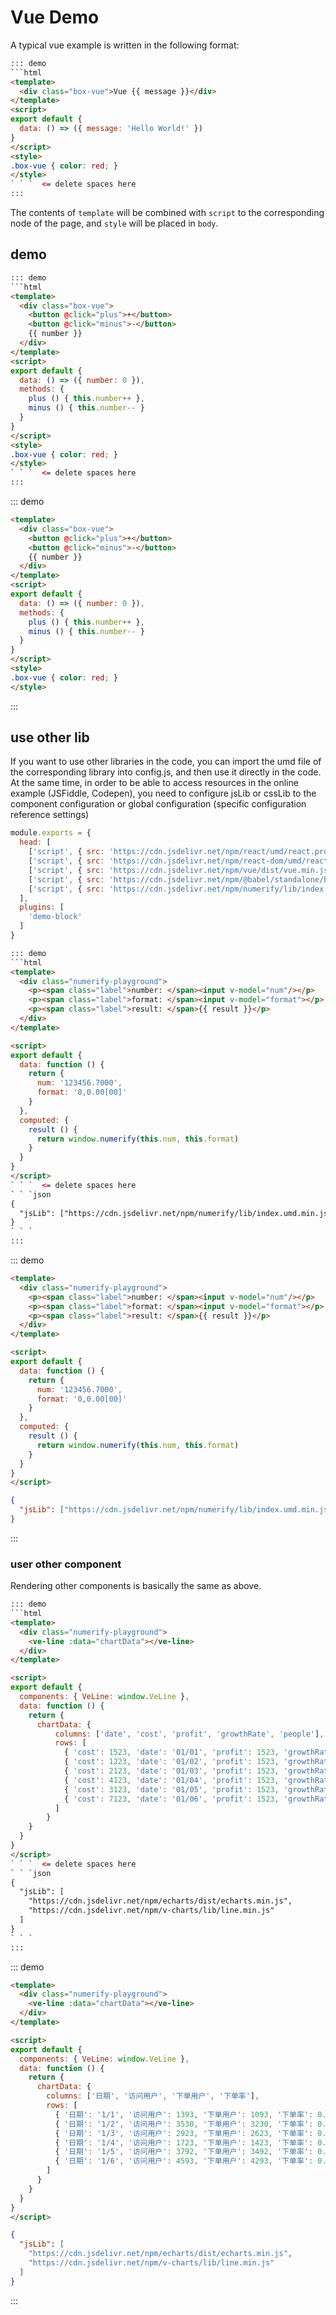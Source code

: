 # Vue Demo

A typical vue example is written in the following format:

```html
::: demo
```html
<template>
  <div class="box-vue">Vue {{ message }}</div>
</template>
<script>
export default {
  data: () => ({ message: 'Hello World!' })
}
</script>
<style>
.box-vue { color: red; }
</style>
` ` `  <= delete spaces here
:::
```

The contents of `template` will be combined with `script` to the corresponding node of the page, and `style` will be placed in `body`.

## demo

```html
::: demo
```html
<template>
  <div class="box-vue">
    <button @click="plus">+</button>
    <button @click="minus">-</button>
    {{ number }}
  </div>
</template>
<script>
export default {
  data: () => ({ number: 0 }),
  methods: {
    plus () { this.number++ },
    minus () { this.number-- }
  }
}
</script>
<style>
.box-vue { color: red; }
</style>
` ` `  <= delete spaces here
:::
```

::: demo
```html
<template>
  <div class="box-vue">
    <button @click="plus">+</button>
    <button @click="minus">-</button>
    {{ number }}
  </div>
</template>
<script>
export default {
  data: () => ({ number: 0 }),
  methods: {
    plus () { this.number++ },
    minus () { this.number-- }
  }
}
</script>
<style>
.box-vue { color: red; }
</style>
```
:::

## use other lib

If you want to use other libraries in the code, you can import the umd file of the corresponding library into config.js, and then use it directly in the code. At the same time, in order to be able to access resources in the online example (JSFiddle, Codepen), you need to configure jsLib or cssLib to the component configuration or global configuration (specific configuration reference settings)

```js
module.exports = {
  head: [
    ['script', { src: 'https://cdn.jsdelivr.net/npm/react/umd/react.production.min.js' }],
    ['script', { src: 'https://cdn.jsdelivr.net/npm/react-dom/umd/react-dom.production.min.js' }],
    ['script', { src: 'https://cdn.jsdelivr.net/npm/vue/dist/vue.min.js' }],
    ['script', { src: 'https://cdn.jsdelivr.net/npm/@babel/standalone/babel.min.js' }],
    ['script', { src: 'https://cdn.jsdelivr.net/npm/numerify/lib/index.umd.min.js' }],
  ],
  plugins: [
    'demo-block'
  ]
}
```

```html
::: demo
```html
<template>
  <div class="numerify-playground">
    <p><span class="label">number: </span><input v-model="num"/></p>
    <p><span class="label">format: </span><input v-model="format"></p>
    <p><span class="label">result: </span>{{ result }}</p>
  </div>
</template>

<script>
export default {
  data: function () {
    return {
      num: '123456.7000',
      format: '0,0.00[00]'
    }
  },
  computed: {
    result () {
      return window.numerify(this.num, this.format)
    }
  }
}
</script>
` ` `  <= delete spaces here
` ` `json
{
  "jsLib": ["https://cdn.jsdelivr.net/npm/numerify/lib/index.umd.min.js"]
}
` ` `
:::
```

::: demo
```html
<template>
  <div class="numerify-playground">
    <p><span class="label">number: </span><input v-model="num"/></p>
    <p><span class="label">format: </span><input v-model="format"></p>
    <p><span class="label">result: </span>{{ result }}</p>
  </div>
</template>

<script>
export default {
  data: function () {
    return {
      num: '123456.7000',
      format: '0,0.00[00]'
    }
  },
  computed: {
    result () {
      return window.numerify(this.num, this.format)
    }
  }
}
</script>
```
```json
{
  "jsLib": ["https://cdn.jsdelivr.net/npm/numerify/lib/index.umd.min.js"]
}
```
:::

### user other component

Rendering other components is basically the same as above.

```html
::: demo
```html
<template>
  <div class="numerify-playground">
    <ve-line :data="chartData"></ve-line>
  </div>
</template>

<script>
export default {
  components: { VeLine: window.VeLine },
  data: function () {
    return {
      chartData: {
          columns: ['date', 'cost', 'profit', 'growthRate', 'people'],
          rows: [
            { 'cost': 1523, 'date': '01/01', 'profit': 1523, 'growthRate': 0.12, 'people': 100 },
            { 'cost': 1223, 'date': '01/02', 'profit': 1523, 'growthRate': 0.345, 'people': 100 },
            { 'cost': 2123, 'date': '01/03', 'profit': 1523, 'growthRate': 0.7, 'people': 100 },
            { 'cost': 4123, 'date': '01/04', 'profit': 1523, 'growthRate': 0.31, 'people': 100 },
            { 'cost': 3123, 'date': '01/05', 'profit': 1523, 'growthRate': 0.12, 'people': 100 },
            { 'cost': 7123, 'date': '01/06', 'profit': 1523, 'growthRate': 0.65, 'people': 100 }
          ]
        }
    }
  }
}
</script>
` ` `  <= delete spaces here
` ` `json
{
  "jsLib": [
    "https://cdn.jsdelivr.net/npm/echarts/dist/echarts.min.js",
    "https://cdn.jsdelivr.net/npm/v-charts/lib/line.min.js"
  ]
}
` ` `
:::
```

::: demo
```html
<template>
  <div class="numerify-playground">
    <ve-line :data="chartData"></ve-line>
  </div>
</template>

<script>
export default {
  components: { VeLine: window.VeLine },
  data: function () {
    return {
      chartData: {
        columns: ['日期', '访问用户', '下单用户', '下单率'],
        rows: [
          { '日期': '1/1', '访问用户': 1393, '下单用户': 1093, '下单率': 0.32 },
          { '日期': '1/2', '访问用户': 3530, '下单用户': 3230, '下单率': 0.26 },
          { '日期': '1/3', '访问用户': 2923, '下单用户': 2623, '下单率': 0.76 },
          { '日期': '1/4', '访问用户': 1723, '下单用户': 1423, '下单率': 0.49 },
          { '日期': '1/5', '访问用户': 3792, '下单用户': 3492, '下单率': 0.323 },
          { '日期': '1/6', '访问用户': 4593, '下单用户': 4293, '下单率': 0.78 }
        ]
      }
    }
  }
}
</script>
```
```json
{
  "jsLib": [
    "https://cdn.jsdelivr.net/npm/echarts/dist/echarts.min.js",
    "https://cdn.jsdelivr.net/npm/v-charts/lib/line.min.js"
  ]
}
```
:::
